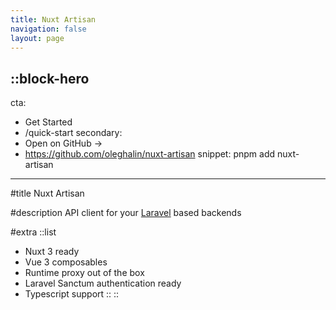 ```yaml
---
title: Nuxt Artisan
navigation: false
layout: page
---
```


::block-hero
---
cta:
  - Get Started
  - /quick-start
secondary:
  - Open on GitHub →
  - https://github.com/oleghalin/nuxt-artisan
snippet: pnpm add nuxt-artisan
---

#title
Nuxt Artisan

#description
API client for your [Laravel](https://laravel.com) based backends

#extra
::list
- Nuxt 3 ready
- Vue 3 composables
- Runtime proxy out of the box
- Laravel Sanctum authentication ready
- Typescript support
::
::

